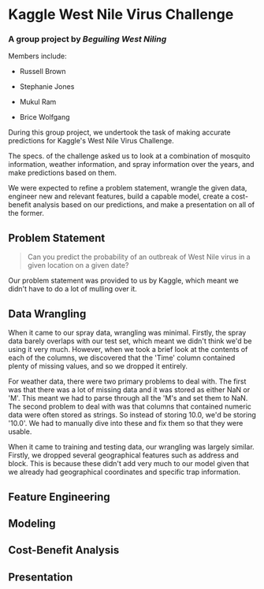 # Kaggle West Nile Virus Challenge
### A group project by _Beguiling West Niling_

Members include:

* Russell Brown

* Stephanie Jones

* Mukul Ram

* Brice Wolfgang

During this group project, we undertook the task of making accurate predictions for Kaggle's West Nile Virus Challenge.

The specs. of the challenge asked us to look at a combination of mosquito information, weather information, and spray information over the years, and make predictions based on them.

We were expected to refine a problem statement, wrangle the given data, engineer new and relevant features, build a capable model, create a cost-benefit analysis based on our predictions, and make a presentation on all of the former.

## Problem Statement

> Can you predict the probability of an outbreak of West Nile virus in a given location on a given date?

Our problem statement was provided to us by Kaggle, which meant we didn't have to do a lot of mulling over it.

## Data Wrangling

When it came to our spray data, wrangling was minimal. Firstly, the spray data barely overlaps with our test set, which meant we didn't think we'd be using it very much.
However, when we took a brief look at the contents of each of the columns, we discovered that the 'Time' column contained plenty of missing values, and so we dropped it entirely.

For weather data, there were two primary problems to deal with. The first was that there was a lot of missing data and it was stored as either NaN or 'M'. This meant we had to parse through all the 'M's and set them to NaN. The second problem to deal with was that columns that contained numeric data were often stored as strings. So instead of storing 10.0, we'd be storing '10.0'. We had to manually dive into these and fix them so that they were usable.

When it came to training and testing data, our wrangling was largely similar. Firstly, we dropped several geographical features such as address and block. This is because these didn't add very much to our model given that we already had geographical coordinates and specific trap information.

## Feature Engineering

## Modeling

## Cost-Benefit Analysis

## Presentation
